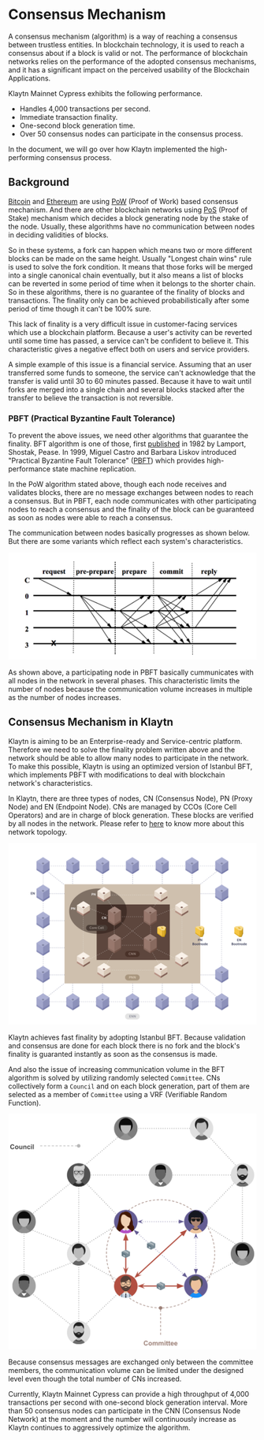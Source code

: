 # Consensus Mechanism

A consensus mechanism (algorithm) is a way of reaching a consensus between trustless entities. In blockchain technology, it is used to reach a consensus about if a block is valid or not. The performance of blockchain networks relies on the performance of the adopted consensus mechanisms, and it has a significant impact on the perceived usability of the Blockchain Applications.

Klaytn Mainnet Cypress exhibits the following performance.
- Handles 4,000 transactions per second. 
- Immediate transaction finality.
- One-second block generation time. 
- Over 50 consensus nodes can participate in the consensus process.

In the document, we will go over how Klaytn implemented the high-performing consensus process. 

## Background

[Bitcoin](https://en.wikipedia.org/wiki/Bitcoin) and [Ethereum](https://en.wikipedia.org/wiki/Ethereum) are using [PoW](https://en.wikipedia.org/wiki/Proof_of_work) (Proof of Work) based consensus mechanism. And there are other blockchain networks using [PoS](https://en.wikipedia.org/wiki/Proof_of_stake) (Proof of Stake) mechanism which decides a block generating node by the stake of the node. Usually, these algorithms have no communication between nodes in deciding validities of blocks. 

So in these systems, a fork can happen which means two or more different blocks can be made on the same height. Usually "Longest chain wins" rule is used to solve the fork condition. It means that those forks will be merged into a single canonical chain eventually, but it also means a list of blocks can be reverted in some period of time when it belongs to the shorter chain. So in these algorithms, there is no guarantee of the finality of blocks and transactions. The finality only can be achieved probabilistically after some period of time though it can't be 100% sure.

This lack of finality is a very difficult issue in customer-facing services which use a blockchain platform. Because a user's activity can be reverted until some time has passed, a service can't be confident to believe it. This characteristic gives a negative effect both on users and service providers. 

A simple example of this issue is a financial service. Assuming that an user transferred some funds to someone, the service can't acknowledge that the transfer is valid until 30 to 60 minutes passed. Because it have to wait until forks are merged into a single chain and several blocks stacked after the transfer to believe the transaction is not reversible.

### PBFT (Practical Byzantine Fault Tolerance) 
To prevent the above issues, we need other algorithms that guarantee the finality. BFT algorithm is one of those, first [published](https://dl.acm.org/citation.cfm?doid=357172.357176) in 1982 by Lamport, Shostak, Pease. In 1999, Miguel Castro and Barbara Liskov introduced "Practical Byzantine Fault Tolerance" ([PBFT](http://www.pmg.csail.mit.edu/papers/bft-tocs.pdf)) which provides high-performance state machine replication.

In the PoW algorithm stated above, though each node receives and validates blocks, there are no message exchanges between nodes to reach a consensus. But in PBFT, each node communicates with other participating nodes to reach a consensus and the finality of the block can be guaranteed as soon as nodes were able to reach a consensus.

The communication between nodes basically progresses as shown below. But there are some variants which reflect each system's characteristics.

![PBFT message flow](../images/pbft.png)

As shown above, a participating node in PBFT basically cummunicates with all nodes in the network in several phases. This characteristic limits the number of nodes because the communication volume increases in multiple as the number of nodes increases.

## Consensus Mechanism in Klaytn
Klaytn is aiming to be an Enterprise-ready and Service-centric platform. Therefore we need to solve the finality problem written above and the network should be able to allow many nodes to participate in the network. To make this possible, Klaytn is using an optimized version of Istanbul BFT, which implements PBFT with modifications to deal with blockchain network's characteristics.

In Klaytn, there are three types of nodes, CN (Consensus Node), PN (Proxy Node) and EN (Endpoint Node). CNs are managed by CCOs (Core Cell Operators) and are in charge of block generation. These blocks are verified by all nodes in the network. Please refer to [here]() to know more about this network topology.

![Network topology](../images/klaytn_network_node.png)

Klaytn achieves fast finality by adopting Istanbul BFT. Because validation and consensus are done for each block there is no fork and the block's finality is guaranted instantly as soon as the consensus is made. 

And also the issue of increasing communication volume in the BFT algorithm is solved by utilizing randomly selected `Committee`. CNs collectively form a `Council` and on each block generation, part of them are selected as a member of `Committee` using a VRF (Verifiable Random Function).

![Concept of council and committee](../images/council-committee.png)

Because consensus messages are exchanged only between the committee members, the communication volume can be limited under the designed level even though the total number of CNs increased.

Currently, Klaytn Mainnet Cypress can provide a high throughput of 4,000 transactions per second with one-second block generation interval. More than 50 consensus nodes can participate in the CNN (Consensus Node Network) at the moment and the number will continuously increase as Klaytn continues to aggressively optimize the algorithm.
